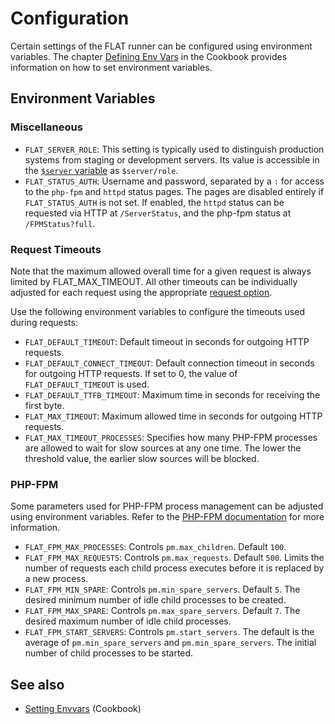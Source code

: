 # Configuration


Certain settings of the FLAT runner can be configured using environment variables.
The chapter [Defining Env Vars](/cookbook/envvars.md#defining-env-vars) in the Cookbook provides information on how to set environment variables.


## Environment Variables

### Miscellaneous

* `FLAT_SERVER_ROLE`: This setting is typically used to distinguish production systems from staging or development servers. Its value is accessible in the [`$server` variable](/reference/variables.md#predefined-variables) as `$server/role`.
* `FLAT_STATUS_AUTH`: Username and password, separated by a `:` for access to the `php-fpm` and `httpd` status pages. The pages are disabled entirely if `FLAT_STATUS_AUTH` is not set. If enabled, the `httpd` status can be requested via HTTP at `/ServerStatus`, and the php-fpm status at `/FPMStatus?full`.


### Request Timeouts

Note that the maximum allowed overall time for a given request is always limited by FLAT_MAX_TIMEOUT. All other timeouts can be individually adjusted for each request using the appropriate [request option](/reference/actions/request.md#options).

Use the following environment variables to configure the timeouts used during requests:

* `FLAT_DEFAULT_TIMEOUT`: Default timeout in seconds for outgoing HTTP requests.
* `FLAT_DEFAULT_CONNECT_TIMEOUT`: Default connection timeout in seconds for outgoing HTTP requests. If set to 0, the value of `FLAT_DEFAULT_TIMEOUT` is used.
* `FLAT_DEFAULT_TTFB_TIMEOUT`: Maximum time in seconds for receiving the first byte.
* `FLAT_MAX_TIMEOUT`: Maximum allowed time in seconds for outgoing HTTP requests.
* `FLAT_MAX_TIMEOUT_PROCESSES`: Specifies how many PHP-FPM processes are allowed to wait for slow sources at any one time. The lower the threshold value, the earlier slow sources will be blocked.

### PHP-FPM

Some parameters used for PHP-FPM process management can be adjusted using environment variables. Refer to the [PHP-FPM documentation](https://www.php.net/manual/en/install.fpm.configuration.php) for more information.

* `FLAT_FPM_MAX_PROCESSES`: Controls `pm.max_children`. Default `100`.
* `FLAT_FPM_MAX_REQUESTS`: Controls `pm.max_requests`. Default `500`. Limits the number of requests each child process executes before it is replaced by a new process.
* `FLAT_FPM_MIN_SPARE`: Controls `pm.min_spare_servers`. Default `5`. The desired minimum number of idle child processes to be created.
* `FLAT_FPM_MAX_SPARE`: Controls `pm.max_spare_servers`. Default `7`. The desired maximum number of idle child processes.
* `FLAT_FPM_START_SERVERS`: Controls `pm.start_servers`. The default is the average of `pm.min_spare_servers` and `pm.min_spare_servers`. The initial number of child processes to be started.

## See also

* [Setting Envvars](/cookbook/envvars.md#defining-env-vars) (Cookbook)

